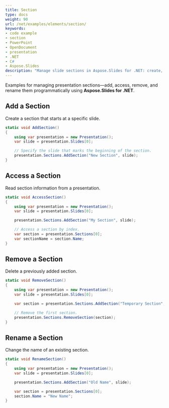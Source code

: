 ```yaml
---
title: Section
type: docs
weight: 90
url: /net/examples/elements/section/
keywords:
- code example
- section
- PowerPoint
- OpenDocument
- presentation
- .NET
- C#
- Aspose.Slides
description: "Manage slide sections in Aspose.Slides for .NET: create, rename, reorder, and group slides with C# examples for PPT, PPTX, and ODP."
---
```


Examples for managing presentation sections—add, access, remove, and rename them programmatically using **Aspose.Slides for .NET**.

## **Add a Section**

Create a section that starts at a specific slide.

```csharp
static void AddSection()
{
    using var presentation = new Presentation();
    var slide = presentation.Slides[0];

    // Specify the slide that marks the beginning of the section.
    presentation.Sections.AddSection("New Section", slide);
}
```

## **Access a Section**

Read section information from a presentation.

```csharp
static void AccessSection()
{
    using var presentation = new Presentation();
    var slide = presentation.Slides[0];

    presentation.Sections.AddSection("My Section", slide);

    // Access a section by index.
    var section = presentation.Sections[0];
    var sectionName = section.Name;
}
```

## **Remove a Section**

Delete a previously added section.

```csharp
static void RemoveSection()
{
    using var presentation = new Presentation();
    var slide = presentation.Slides[0];

    var section = presentation.Sections.AddSection("Temporary Section", slide);

    // Remove the first section.
    presentation.Sections.RemoveSection(section);
}
```

## **Rename a Section**

Change the name of an existing section.

```csharp
static void RenameSection()
{
    using var presentation = new Presentation();
    var slide = presentation.Slides[0];

    presentation.Sections.AddSection("Old Name", slide);

    var section = presentation.Sections[0];
    section.Name = "New Name";
}
```
